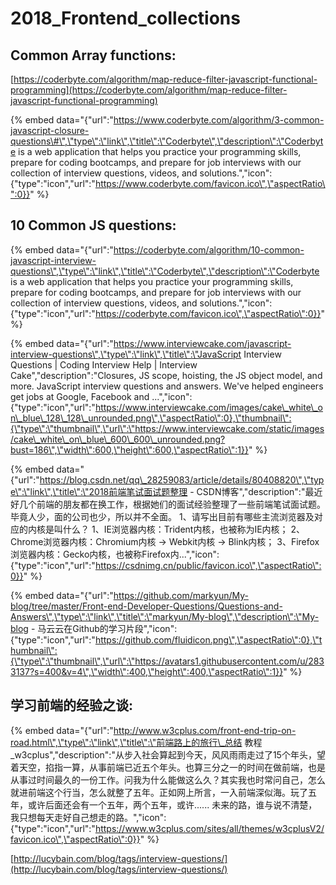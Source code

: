 # 2018\_Frontend\_collections

## Common Array functions:

  
[https://coderbyte.com/algorithm/map-reduce-filter-javascript-functional-programming](https://coderbyte.com/algorithm/map-reduce-filter-javascript-functional-programming)

{% embed data="{\"url\":\"https://www.coderbyte.com/algorithm/3-common-javascript-closure-questions\#\",\"type\":\"link\",\"title\":\"Coderbyte\",\"description\":\"Coderbyte is a web application that helps you practice your programming skills, prepare for coding bootcamps, and prepare for job interviews with our collection of interview questions, videos, and solutions.\",\"icon\":{\"type\":\"icon\",\"url\":\"https://www.coderbyte.com/favicon.ico\",\"aspectRatio\":0}}" %}

## 10 Common JS questions:

{% embed data="{\"url\":\"https://coderbyte.com/algorithm/10-common-javascript-interview-questions\",\"type\":\"link\",\"title\":\"Coderbyte\",\"description\":\"Coderbyte is a web application that helps you practice your programming skills, prepare for coding bootcamps, and prepare for job interviews with our collection of interview questions, videos, and solutions.\",\"icon\":{\"type\":\"icon\",\"url\":\"https://coderbyte.com/favicon.ico\",\"aspectRatio\":0}}" %}

{% embed data="{\"url\":\"https://www.interviewcake.com/javascript-interview-questions\",\"type\":\"link\",\"title\":\"JavaScript Interview Questions \| Coding Interview Help \| Interview Cake\",\"description\":\"Closures, JS scope, hoisting, the JS object model, and more. JavaScript interview questions and answers. We\'ve helped engineers get jobs at Google, Facebook and ...\",\"icon\":{\"type\":\"icon\",\"url\":\"https://www.interviewcake.com/images/cake\_white\_on\_blue\_128\_128\_unrounded.png\",\"aspectRatio\":0},\"thumbnail\":{\"type\":\"thumbnail\",\"url\":\"https://www.interviewcake.com/static/images/cake\_white\_on\_blue\_600\_600\_unrounded.png?bust=186\",\"width\":600,\"height\":600,\"aspectRatio\":1}}" %}

{% embed data="{\"url\":\"https://blog.csdn.net/qq\_28259083/article/details/80408820\",\"type\":\"link\",\"title\":\"2018前端笔试面试题整理 - CSDN博客\",\"description\":\"最近好几个前端的朋友都在换工作，根据她们的面试经验整理了一些前端笔试面试题。毕竟人少，面的公司也少，所以并不全面。  1、请写出目前有哪些主流浏览器及对应的内核是叫什么？  1、IE浏览器内核：Trident内核，也被称为IE内核；  2、Chrome浏览器内核：Chromium内核 → Webkit内核 → Blink内核；  3、Firefox浏览器内核：Gecko内核，也被称Firefox内...\",\"icon\":{\"type\":\"icon\",\"url\":\"https://csdnimg.cn/public/favicon.ico\",\"aspectRatio\":0}}" %}

{% embed data="{\"url\":\"https://github.com/markyun/My-blog/tree/master/Front-end-Developer-Questions/Questions-and-Answers\",\"type\":\"link\",\"title\":\"markyun/My-blog\",\"description\":\"My-blog - 马云云在Github的学习片段\",\"icon\":{\"type\":\"icon\",\"url\":\"https://github.com/fluidicon.png\",\"aspectRatio\":0},\"thumbnail\":{\"type\":\"thumbnail\",\"url\":\"https://avatars1.githubusercontent.com/u/2833137?s=400&v=4\",\"width\":400,\"height\":400,\"aspectRatio\":1}}" %}

## 学习前端的经验之谈:

{% embed data="{\"url\":\"http://www.w3cplus.com/front-end-trip-on-road.html\",\"type\":\"link\",\"title\":\"前端路上的旅行\_总结 教程\_w3cplus\",\"description\":\"从步入社会算起到今天，风风雨雨走过了15个年头，望着天空，掐指一算，从事前端已近五个年头。也算三分之一的时间在做前端，也是从事过时间最久的一份工作。问我为什么能做这么久？其实我也时常问自己，怎么就进前端这个行当，怎么就整了五年。正如网上所言，一入前端深似海。玩了五年，或许后面还会有一个五年，两个五年，或许...... 未来的路，谁与说不清楚，我只想每天走好自己想走的路。\",\"icon\":{\"type\":\"icon\",\"url\":\"https://www.w3cplus.com/sites/all/themes/w3cplusV2/favicon.ico\",\"aspectRatio\":0}}" %}

[http://lucybain.com/blog/tags/interview-questions/](http://lucybain.com/blog/tags/interview-questions/)

